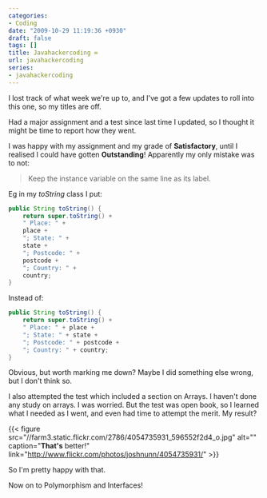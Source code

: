 ```yaml
---
categories:
- Coding
date: "2009-10-29 11:19:36 +0930"
draft: false
tags: []
title: Javahackercoding ∞
url: javahackercoding
series:
- javahackercoding
---
```

I lost track of what week we're up to, and I've got a few updates to
roll into this one, so my titles are off.

Had a major assignment and a test since last time I updated, so I
thought it might be time to report how they went.

I was happy with my assignment and my grade of **Satisfactory**, until I
realised I could have gotten **Outstanding**! Apparently my only mistake
was to not:

> Keep the instance variable on the same line as its label.

Eg in my *toString* class I put:

```java
public String toString() {
    return super.toString() +
    " Place: " +
    place +
    "; State: " +
    state +
    "; Postcode: " +
    postcode +
    "; Country: " +
    country;
}
```

Instead of:

```java
public String toString() {
    return super.toString() +
    " Place: " + place +
    "; State: " + state +
    "; Postcode: " + postcode +
    "; Country: " + country;
}
```

Obvious, but worth marking me down? Maybe I did something else wrong,
but I don't think so.

I also attempted the test which included a section on Arrays. I haven't
done any study on arrays. I was worried. But the test was open book, so
I learned what I needed as I went, and even had time to attempt the
merit. My result?

{{< figure src="//farm3.static.flickr.com/2786/4054735931_596552f2d4_o.jpg" alt="" caption="**That's** better!" link="http://www.flickr.com/photos/joshnunn/4054735931/"  >}}

So I'm pretty happy with that.

Now on to Polymorphism and Interfaces!
